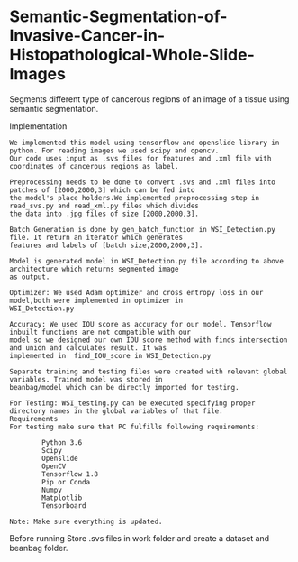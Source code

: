 # Semantic-Segmentation-of-Invasive-Cancer-in-Histopathological-Whole-Slide-Images
Segments different type of cancerous regions of an image of a tissue using semantic segmentation.

Implementation

	We implemented this model using tensorflow and openslide library in python. For reading images we used scipy and opencv.
	Our code uses input as .svs files for features and .xml file with coordinates of cancerous regions as label.
	
	Preprocessing needs to be done to convert .svs and .xml files into patches of [2000,2000,3] which can be fed into
	the model's place holders.We implemented preprocessing step in read_svs.py and read_xml.py files which divides 
	the data into .jpg files of size [2000,2000,3].
	
	Batch Generation is done by gen_batch_function in WSI_Detection.py file. It return an iterator which generates 
	features and labels of [batch size,2000,2000,3].
	
	Model is generated model in WSI_Detection.py file according to above architecture which returns segmented image
	as output.
	
	Optimizer: We used Adam optimizer and cross entropy loss in our model,both were implemented in optimizer in
	WSI_Detection.py
	
	Accuracy: We used IOU score as accuracy for our model. Tensorflow inbuilt functions are not compatible with our
	model so we designed our own IOU score method with finds intersection and union and calculates result. It was
	implemented in  find_IOU_score in WSI_Detection.py
	
	Separate training and testing files were created with relevant global variables. Trained model was stored in 
	beanbag/model which can be directly imported for testing.
	
	For Testing: WSI_testing.py can be executed specifying proper directory names in the global variables of that file.	
	Requirements
	For testing make sure that PC fulfills following requirements:
	
			Python 3.6
			Scipy
			Openslide
			OpenCV
			Tensorflow 1.8
			Pip or Conda 
			Numpy
			Matplotlib
			Tensorboard
		
	Note: Make sure everything is updated.


	
  Before running Store .svs files in work folder and create  a dataset and beanbag folder.
